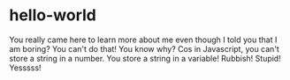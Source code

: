 # hello-world
You really came here to learn more about me even though I told
you that I am boring?
You can't do that! You know why?
Cos in Javascript, you can't store a string in a number. You store a string in a variable!
Rubbish! Stupid! Yesssss!
